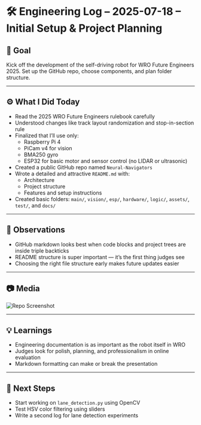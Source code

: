 # 🛠️ Engineering Log – 2025-07-18 – Initial Setup & Project Planning

## 🧠 Goal
Kick off the development of the self-driving robot for WRO Future Engineers 2025. Set up the GitHub repo, choose components, and plan folder structure.

---

## ⚙️ What I Did Today
- Read the 2025 WRO Future Engineers rulebook carefully
- Understood changes like track layout randomization and stop-in-section rule
- Finalized that I’ll use only:
  - Raspberry Pi 4
  - PiCam v4 for vision
  - BMA250 gyro
  - ESP32 for basic motor and sensor control (no LIDAR or ultrasonic)
- Created a public GitHub repo named `Neural-Navigators`
- Wrote a detailed and attractive `README.md` with:
  - Architecture
  - Project structure
  - Features and setup instructions
- Created basic folders: `main/`, `vision/`, `esp/`, `hardware/`, `logic/`, `assets/`, `test/`, and `docs/`

---

## 🧪 Observations
- GitHub markdown looks best when code blocks and project trees are inside triple backticks
- README structure is super important — it’s the first thing judges see
- Choosing the right file structure early makes future updates easier

---

## 📷 Media
![Repo Screenshot](../assets/repo_preview.jpg)

---

## 💡 Learnings
- Engineering documentation is as important as the robot itself in WRO
- Judges look for polish, planning, and professionalism in online evaluation
- Markdown formatting can make or break the presentation

---

## 🔄 Next Steps
- Start working on `lane_detection.py` using OpenCV
- Test HSV color filtering using sliders
- Write a second log for lane detection experiments
